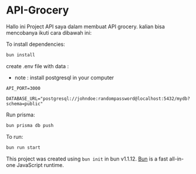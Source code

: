 # API-Grocery

Hallo ini Project API saya dalam membuat API grocery. kalian bisa mencobanya  ikuti cara dibawah ini: 



To install dependencies:

```bash
bun install
```

create .env file with data :

- note : install postgresql in your computer

```env
API_PORT=3000

DATABASE_URL="postgresql://johndoe:randompassword@localhost:5432/mydb?schema=public"
 ```

Run prisma: 
```bash 
bun prisma db push
```


To run:

```bash
bun run start
```

This project was created using `bun init` in bun v1.1.12. [Bun](https://bun.sh) is a fast all-in-one JavaScript runtime.
